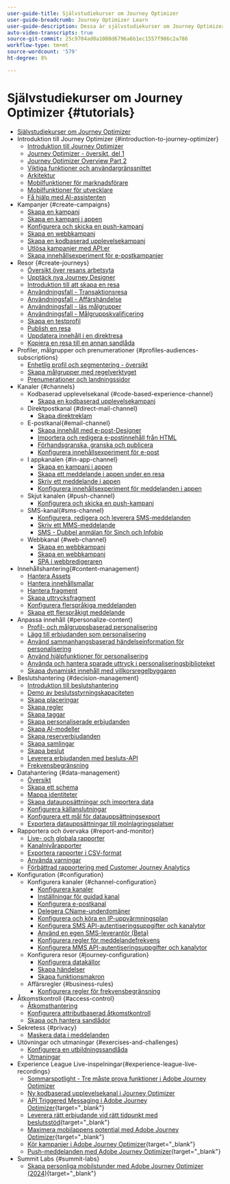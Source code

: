 ```yaml
---
user-guide-title: Självstudiekurser om Journey Optimizer
user-guide-breadcrumb: Journey Optimizer Learn
user-guide-description: Dessa är självstudiekurser om Journey Optimizer.
auto-video-transcripts: true
source-git-commit: 25c9704ad0a1080d6796a6b1ec1557f986c2a786
workflow-type: tm+mt
source-wordcount: '579'
ht-degree: 8%

---
```



# Självstudiekurser om Journey Optimizer {#tutorials}

+ [Självstudiekurser om Journey Optimizer](/help/_ajo-main/overview.md)
+ Introduktion till Journey Optimizer {#introduction-to-journey-optimizer}
   + [Introduktion till Journey Optimizer](/help/introduction/introduction.md)
   + [Journey Optimizer - översikt, del 1](/help/introduction/journey-optimizer-overview-part-1.md)
   + [Journey Optimizer Overview Part 2](/help/introduction/journey-optimizer-overview-part-2.md)
   + [Viktiga funktioner och användargränssnittet](/help/introduction/key-capabilities-and-user-interface.md)
   + [Arkitektur](/help/introduction/architecture.md)
   + [Mobilfunktioner för marknadsförare](/help/channels/mobile-capabilities.md)
   + [Mobilfunktioner för utvecklare](/help/channels/mobile-capabilities-for-developers.md)
   + [Få hjälp med AI-assistenten](/help/ai-assistant.md)
+ Kampanjer {#create-campaigns}
   + [Skapa en kampanj](/help/create-campaigns/create-a-campaign.md)
   + [Skapa en kampanj i appen](/help/create-campaigns/in-app.md)
   + [Konfigurera och skicka en push-kampanj](/help/create-campaigns/push-campaign.md)
   + [Skapa en webbkampanj](/help/create-campaigns/web-campaign.md)
   + [Skapa en kodbaserad upplevelsekampanj](https://experienceleague.adobe.com/en/docs/journey-optimizer-learn/tutorials/channels/code-based-experience-channel/create-a-code-based-experience-campaign)
   + [Utlösa kampanjer med API:er](/help/create-campaigns/api-triggered-campaigns.md)
   + [Skapa innehållsexperiment för e-postkampanjer](/help/create-campaigns/content-experiments.md)
+ Resor {#create-journeys}
   + [Översikt över resans arbetsyta](/help/create-journeys/overview-over-the-journey-canvas.md)
   + [Upptäck nya Journey Designer](/help/create-journeys/new-journey-designer.md)
   + [Introduktion till att skapa en resa](/help/create-journeys/introduction-to-building-a-journey.md)
   + [Användningsfall - Transaktionsresa](/help/create-journeys/use-case-transactional-journey.md)
   + [Användningsfall - Affärshändelse](/help/create-journeys/use-case-business-event.md)
   + [Användningsfall - läs målgrupper](/help/create-journeys/use-case-read-audience.md)
   + [Användningsfall - Målgruppskvalificering](/help/create-journeys/use-case-audience-qualification.md)
   + [Skapa en testprofil](/help/create-journeys/test-a-journey.md)
   + [Publish en resa](/help/create-journeys/publish-a-journey.md)
   + [Uppdatera innehåll i en direktresa](/help/create-journeys/update-content-in-live-journey.md)
   + [Kopiera en resa till en annan sandlåda](/help/create-journeys/copy-a-journey.md)
+ Profiler, målgrupper och prenumerationer {#profiles-audiences-subscriptions}
   + [Enhetlig profil och segmentering - översikt](/help/profiles-audiences-subscriptions/unified-profile-and-segmentation-overview.md)
   + [Skapa målgrupper med regelverktyget](/help/profiles-audiences-subscriptions/create-audiences-using-the-rule-builder.md)
   + [Prenumerationer och landningssidor](/help/subscriptions-and-landing-pages.md)
+ Kanaler {#channels}
   + Kodbaserad upplevelsekanal {#code-based-experience-channel}
      + [Skapa en kodbaserad upplevelsekampanj](/help/channels/create-a-code-based-experience-campaign.md)
   + Direktpostkanal {#direct-mail-channel}
      + [Skapa direktreklam](/help/channels/direct-mail.md)
   + E-postkanal{#email-channel}
      + [Skapa innehåll med e-post-Designer](/help/channels/create-content-with-the-email-designer.md)
      + [Importera och redigera e-postinnehåll från HTML](/help/channels/import-and-author-html-email-content.md)
      + [Förhandsgranska, granska och publicera](/help/channels/preview-proof-and-publish.md)
      + [Konfigurera innehållsexperiment för e-post](/help/experimentation/content-experiments-for-emails.md)
   + I appkanalen {#in-app-channel}
      + [Skapa en kampanj i appen](/help/channels/create-an-in-app-campaign.md)
      + [Skapa ett meddelande i appen under en resa](/help/channels/create-an-in-app-message-in-a-journey.md)
      + [Skriv ett meddelande i appen](/help/channels/author-in-app-messages.md)
      + [Konfigurera innehållsexperiment för meddelanden i appen](/help/experimentation/content-experiments-for-in-app-messages.md)
   + Skjut kanalen {#push-channel}
      + [Konfigurera och skicka en push-kampanj](/help/channels/create-a-push-campaign.md)
   + SMS-kanal{#sms-channel}
      + [Konfigurera, redigera och leverera SMS-meddelanden](/help/channels/author-sms-messages.md)
      + [Skriv ett MMS-meddelande](/help/channels/author-mms.md)
      + [SMS - Dubbel anmälan för Sinch och Infobip](/help/channels/sms-double-opt-in.md)
   + Webbkanal {#web-channel}
      + [Skapa en webbkampanj](/help/channels/create-a-web-campaign.md)
      + [Skapa en webbkampanj](/help/channels/author-a-web-campaign.md)
      + [SPA i webbredigeraren](/help/channels/singel-page-application-support.md)
+ Innehållshantering{#content-management}
   + [Hantera Assets](/help/assets-essentials-overview.md)
   + [Hantera innehållsmallar](/help/content-management/content-templates.md)
   + [Hantera fragment](/help/content-management/manage-fragments.md)
   + [Skapa uttrycksfragment](/help/content-management/expression-fragments.md)
   + [Konfigurera flerspråkiga meddelanden](/help/content-management/set-up-multilingual-messages.md)
   + [Skapa ett flerspråkigt meddelande](/help/content-management/create-multilingual-messages.md)
+ Anpassa innehåll {#personalize-content}
   + [Profil- och målgruppsbaserad personalisering](/help/personalize-content/profile-and-audience-membership-based-personalization.md)
   + [Lägg till erbjudanden som personalisering](/help/personalize-content/add-offer-decisioning-to-messages.md)
   + [Använd sammanhangsbaserad händelseinformation för personalisering](/help/personalize-content/use-contextual-event-information-for-personalization.md)
   + [Använd hjälpfunktioner för personalisering](/help/personalize-content/use-helper-functions-for-personalization.md)
   + [Använda och hantera sparade uttryck i personaliseringsbiblioteket](/help/personalize-content/use-and-manage-saved-expressions-in-personalization-library.md)
   + [Skapa dynamiskt innehåll med villkorsregelbyggaren](/help/personalize-content/create-dynamic-content.md)
+ Beslutshantering {#decision-management}
   + [Introduktion till beslutshantering](/help/decision-management/introduction-to-decision-management.md)
   + [Demo av beslutsstyrningskapaciteten](/help/decision-management/demo-of-decision-management-capabilities.md)
   + [Skapa placeringar](/help/decision-management/create-placements.md)
   + [Skapa regler](/help/decision-management/create-rules.md)
   + [Skapa taggar](/help/decision-management/create-tags.md)
   + [Skapa personaliserade erbjudanden](/help/decision-management/create-personalized-offers.md)
   + [Skapa AI-modeller](/help/decision-management/create-ai-models.md)
   + [Skapa reserverbjudanden](/help/decision-management/create-fallback-offers.md)
   + [Skapa samlingar](/help/decision-management/create-collections.md)
   + [Skapa beslut](/help/decision-management/create-decisions.md)
   + [Leverera erbjudanden med besluts-API](/help/decision-management/deliver-offers-with-the-decisions-api.md)
   + [Frekvensbegränsning](/help/decision-management/frequency-capping.md)
+ Datahantering {#data-management}
   + [Översikt](/help/data-management/set-up-data-overview.md)
   + [Skapa ett schema](/help/data-management/create-schema.md)
   + [Mappa identiteter](/help/data-management/map-identities.md)
   + [Skapa datauppsättningar och importera data](/help/data-management/create-datasets-and-ingest-data.md)
   + [Konfigurera källanslutningar](/help/data-management/configure-source-connectors.md)
   + [Konfigurera ett mål för datauppsättningsexport](/help/data-management/configure-dataset-export-destination.md)
   + [Exportera datauppsättningar till molnlagringsplatser](/help/data-management/export-datasets.md)
+ Rapportera och övervaka {#report-and-monitor}
   + [Live- och globala rapporter](/help/report-and-monitor/live-and-global-reports.md)
   + [Kanalnivårapporter](/help/report-and-monitor/channel-level-reports.md)
   + [Exportera rapporter i CSV-format](/help/report-and-monitor/export-reports-in-csv-format.md)
   + [Använda varningar](/help/administration/alerts.md)
   + [Förbättrad rapportering med Customer Journey Analytics](/help/report-and-monitor/enhanced-reporting-with-customer-journey-analytics.md)
+ Konfiguration {#configuration}
   + Konfigurera kanaler {#channel-configuration}
      + [Konfigurera kanaler](/help/set-up-channels/configure-channels.md)
      + [Inställningar för guidad kanal](/help/set-up-channels/guided-channel-setup.md)
      + [Konfigurera e-postkanal](/help/set-up-channels/set-up-email-channel.md)
      + [Delegera CName-underdomäner](/help/set-up-channels/delegate-cname-subdomains.md)
      + [Konfigurera och köra en IP-uppvärmningsplan](/help/administration/set-up-and-execute-an-ip-warmup-plan.md)
      + [Konfigurera SMS API-autentiseringsuppgifter och kanalytor](/help/set-up-channels/set-up-sms-channel.md)
      + [Använd en egen SMS-leverantör (Beta)](/help/set-up-channels/bring-your-own-sms-provider.md)
      + [Konfigurera regler för meddelandefrekvens](/help/administration/configure-frequency-rules.md)
      + [Konfigurera MMS API-autentiseringsuppgifter och kanalytor](/help/set-up-channels/configure-mms-api-credentials-and-channel-surfaces.md)
   + Konfigurera resor {#journey-configuration}
      + [Konfigurera datakällor](/help/set-up-journeys/configure-data-sources.md)
      + [Skapa händelser](/help/set-up-journeys/create-events.md)
      + [Skapa funktionsmakron](/help/set-up-journeys/create-actions.md)
   + Affärsregler {#business-rules}
      + [Konfigurera regler för frekvensbegränsning](/help/configuration/configure-frequency-capping-rules.md)
+ Åtkomstkontroll {#access-control}
   + [Åtkomsthantering](/help/set-up-access/access-management.md)
   + [Konfigurera attributbaserad åtkomstkontroll](/help/administration/attribute-based-access-control.md)
   + [Skapa och hantera sandlådor](/help/set-up-access/create-and-manage-sandboxes.md)
+ Sekretess {#privacy}
   + [Maskera data i meddelanden](/help/privacy/mask-data-in-messages.md)
+ Utövningar och utmaningar {#exercises-and-challenges}
   + [Konfigurera en utbildningssandlåda](https://experienceleague.adobe.com/docs/journey-optimizer-learn/configure-a-training-sandbox/introduction-and-prerequisites.html)
   + [Utmaningar](https://experienceleague.adobe.com/docs/journey-optimizer-learn/challenges/introduction-and-prerequisites.html)
+ Experience League Live-inspelningar{#experience-league-live-recordings}
   + [Sommarspotlight - Tre måste prova funktioner i Adobe Journey Optimizer](https://experienceleague.adobe.com/en/docs/events/experience-league-live-recordings/episodes/exl-live-episode-08-28-24)
   + [Ny kodbaserad upplevelsekanal i Journey Optimizer](https://experienceleague.adobe.com/en/docs/events/experience-league-live-recordings/episodes/exl-live-episode-04-24-24)
   + [API Triggered Messaging i Adobe Journey Optimizer](https://experienceleague.adobe.com/docs/events/experience-league-live-recordings/episodes/exl-live-episode-8-23-23.html?lang=en){target="_blank"}
   + [Leverera rätt erbjudande vid rätt tidpunkt med beslutsstöd](https://experienceleague.adobe.com/docs/events/experience-league-live-recordings/episodes/exl-live-episode-10-25-22.html?lang=en){target="_blank"}
   + [Maximera mobilappens potential med Adobe Journey Optimizer](https://experienceleague.adobe.com/docs/events/experience-league-live-recordings/episodes/exl-live-episode-5-24-23.html?lang=en){target="_blank"}
   + [Kör kampanjer i Adobe Journey Optimizer](https://experienceleague.adobe.com/docs/events/experience-league-live-recordings/episodes/exl-live-episode-09-22-22.html?lang=en){target="_blank"}
   + [Push-meddelanden med Adobe Journey Optimizer](https://experienceleague.adobe.com/docs/events/experience-league-live-recordings/episodes/exl-live-episode-05-12-22.html?lang=en){target="_blank"}
+ Summit Labs {#summit-labs}
   + [Skapa personliga mobilstunder med Adobe Journey Optimizer (2024)](https://experienceleague.adobe.com/en/docs/journey-optimizer-learn/summit-labs/lab-overview){target="_blank"}
